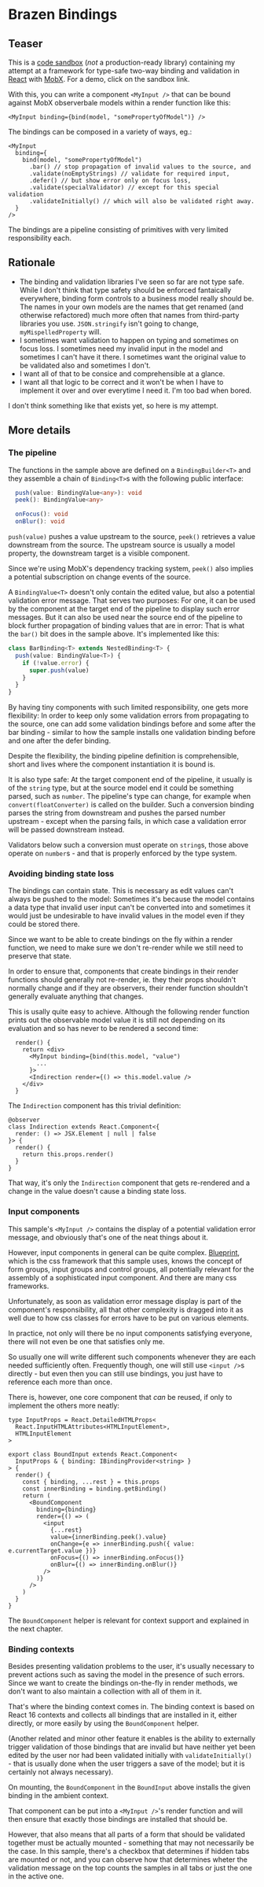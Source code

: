 # Brazen Bindings

## Teaser

This is a [code sandbox](https://codesandbox.io/s/github/jtheisen/brazen-bindings) (_not_ a production-ready library) containing my attempt at a framework for type-safe two-way binding and validation in [React](https://reactjs.org/) with [MobX](https://github.com/mobxjs/mobx). For a demo, click on the sandbox link.

With this, you can write a component `<MyInput />` that can be bound against MobX observerbale models within a render function like this:

```tsx
<MyInput binding={bind(model, "somePropertyOfModel")} />
```

The bindings can be composed in a variety of ways, eg.:

```tsx
<MyInput
  binding={
    bind(model, "somePropertyOfModel")
      .bar() // stop propagation of invalid values to the source, and
      .validate(noEmptyStrings) // validate for required input,
      .defer() // but show error only on focus loss,
      .validate(specialValidator) // except for this special validation
      .validateInitially() // which will also be validated right away.
  }
/>
```

The bindings are a pipeline consisting of primitives with very limited responsibility each.

## Rationale

- The binding and validation libraries I've seen so far are not type safe. While I don't think that type safety should be enforced fantaically everywhere, binding form controls to a business model really should be. The names in your own models are the names that get renamed (and otherwise refactored) much more often that names from third-party libraries you use. `JSON.stringify` isn't going to change, `myMispelledProperty` will.
- I sometimes want validation to happen on typing and sometimes on focus loss. I sometimes need my invalid input in the model and sometimes I can't have it there. I sometimes want the original value to be validated also and sometimes I don't.
- I want all of that to be consice and comprehensible at a glance.
- I want all that logic to be correct and it won't be when I have to implement it over and over everytime I need it. I'm too bad when bored.

I don't think something like that exists yet, so here is my attempt.

## More details

### The pipeline

The functions in the sample above are defined on a `BindingBuilder<T>` and they assemble a chain of `Binding<T>`s with the following public interface:

```ts
  push(value: BindingValue<any>): void
  peek(): BindingValue<any>

  onFocus(): void
  onBlur(): void
```

`push(value)` pushes a value upstream to the source, `peek()` retrieves a value downstream from the source. The upstream source is usually a model property, the downstream target is a visible component.

Since we're using MobX's dependency tracking system, `peek()` also implies a potential subscription on change events of the source.

A `BindingValue<T>` doesn't only contain the edited value, but also a potential validation error message. That serves two purposes: For one, it can be used by the component at the target end of the pipeline to display such error messages. But it can also be used near the source end of the pipeline to block further propagation of binding values that are in error: That is what the `bar()` bit does in the sample above. It's implemented like this:

```ts
class BarBinding<T> extends NestedBinding<T> {
  push(value: BindingValue<T>) {
    if (!value.error) {
      super.push(value)
    }
  }
}
```

By having tiny components with such limited responsibility, one gets more flexibility: In order to keep only some validation errors from propagating to the source, one can add some validation bindings before and some after the bar binding - similar to how the sample installs one validation binding before and one after the defer binding.

Despite the flexibility, the binding pipeline definition is comprehensible, short and lives where the component instantiation it is bound is.

It is also type safe: At the target component end of the pipeline, it usually is of the `string` type, but at the source model end it could be something parsed, such as `number`. The pipeline's type can change, for example when `convert(floatConverter)` is called on the builder. Such a conversion binding parses the string from downstream and pushes the parsed number upstream - except when the parsing fails, in which case a validation error will be passed downstream instead.

Validators below such a conversion must operate on `string`s, those above operate on `number`s - and that is properly enforced by the type system.

### Avoiding binding state loss

The bindings can contain state. This is necessary as edit values can't always be pushed to the model: Sometimes it's because the model contains a data type that invalid user input can't be converted into and sometimes it would just be undesirable to have invalid values in the model even if they could be stored there.

Since we want to be able to create bindings on the fly within a render function, we need to make sure we don't re-render while we still need to preserve that state.

In order to ensure that, components that create bindings in their render functions should generally not re-render, ie. they their props shouldn't normally change and if they are observers, their render function shouldn't generally evaluate anything that changes.

This is usally quite easy to achieve. Although the following render function prints out the observable model value it is still not depending on its evaluation and so has never to be rendered a second time:

```tsx
  render() {
    return <div>
      <MyInput binding={bind(this.model, "value")
        ...
      }>
      <Indirection render={() => this.model.value />
    </div>
  }
```

The `Indirection` component has this trivial definition:

```tsx
@observer
class Indirection extends React.Component<{
  render: () => JSX.Element | null | false
}> {
  render() {
    return this.props.render()
  }
}
```

That way, it's only the `Indirection` component that gets re-rendered and a change in the value doesn't cause a binding state loss.

### Input components

This sample's `<MyInput />` contains the display of a potential validation error message, and obviously that's one of the neat things about it.

However, input components in general can be quite complex. [Blueprint](http://blueprintjs.com/), which is the css framework that this sample uses, knows the concept of form groups, input groups and control groups, all potentially relevant for the assembly of a sophisticated input component. And there are many css frameworks.

Unfortunately, as soon as validation error message display is part of the component's responsibility, all that other complexity is dragged into it as well due to how css classes for errors have to be put on various elements.

In practice, not only will there be no input components satisfying everyone, there will not even be one that satisfies only me.

So usually one will write different such components whenever they are each needed sufficiently often. Frequently though, one will still use `<input />`s directly - but even then you can still use bindings, you just have to reference each more than once.

There is, however, one core component that _can_ be reused, if only to implement the others more neatly:

```tsx
type InputProps = React.DetailedHTMLProps<
  React.InputHTMLAttributes<HTMLInputElement>,
  HTMLInputElement
>

export class BoundInput extends React.Component<
  InputProps & { binding: IBindingProvider<string> }
> {
  render() {
    const { binding, ...rest } = this.props
    const innerBinding = binding.getBinding()
    return (
      <BoundComponent
        binding={binding}
        render={() => (
          <input
            {...rest}
            value={innerBinding.peek().value}
            onChange={e => innerBinding.push({ value: e.currentTarget.value })}
            onFocus={() => innerBinding.onFocus()}
            onBlur={() => innerBinding.onBlur()}
          />
        )}
      />
    )
  }
}
```

The `BoundComponent` helper is relevant for context support and explained in the next chapter.

### Binding contexts

Besides presenting validation problems to the user, it's usually necessary to prevent actions such as saving the model in the presence of such errors. Since we want to create the bindings on-the-fly in render methods, we don't want to also maintain a collection with all of them in it.

That's where the binding context comes in. The binding context is based on React 16 contexts and collects all bindings that are installed in it, either directly, or more easily by using the `BoundComponent` helper.

(Another related and minor other feature it enables is the ability to externally trigger validation of those bindings that are invalid but have neither yet been edited by the user nor had been validated initially with `validateInitially()` - that is usually done when the user triggers a save of the model; but it is certainly not always necessary).

On mounting, the `BoundComponent` in the `BoundInput` above installs the given binding in the ambient context.

That component can be put into a `<MyInput />`'s render function and will then ensure that exactly those bindings are installed that should be.

However, that also means that all parts of a form that should be validated together must be actually mounted - something that may not necessarily be the case. In this sample, there's a checkbox that determines if hidden tabs are mounted or not, and you can observe how that determines wheter the validation message on the top counts the samples in all tabs or just the one in the active one.
